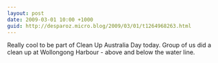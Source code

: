 ```yaml
---
layout: post
date: 2009-03-01 10:00 +1000
guid: http://desparoz.micro.blog/2009/03/01/t1264968263.html
---
```

Really cool to be part of Clean Up Australia Day today.  Group of us did a clean up at Wollongong Harbour - above and below the water line.
